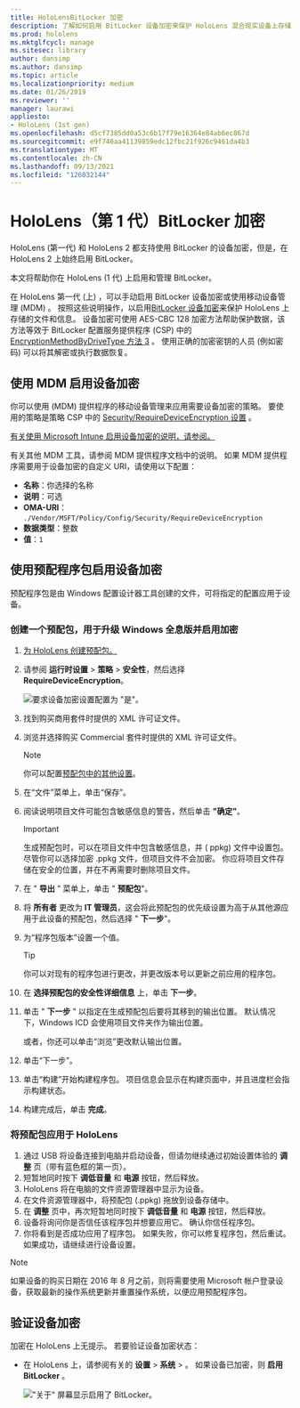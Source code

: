 ```yaml
---
title: HoloLensBitLocker 加密
description: 了解如何启用 BitLocker 设备加密来保护 HoloLens 混合现实设备上存储的文件。
ms.prod: hololens
ms.mktglfcycl: manage
ms.sitesec: library
author: dansimp
ms.author: dansimp
ms.topic: article
ms.localizationpriority: medium
ms.date: 01/26/2019
ms.reviewer: ''
manager: laurawi
appliesto:
- HoloLens (1st gen)
ms.openlocfilehash: d5cf7385dd0a53c6b17f79e16364e84ab6ec867d
ms.sourcegitcommit: e9f746aa41139859edc12fbc21f926c9461da4b3
ms.translationtype: MT
ms.contentlocale: zh-CN
ms.lasthandoff: 09/13/2021
ms.locfileid: "126032144"
---
```

# <a name="hololens-1st-gen-bitlocker-encryption"></a>HoloLens（第 1 代）BitLocker 加密

HoloLens (第一代) 和 HoloLens 2 都支持使用 BitLocker 的设备加密，但是，在 HoloLens 2 上始终启用 BitLocker。

本文将帮助你在 HoloLens (1 代) 上启用和管理 BitLocker。

在 HoloLens 第一代 (上) ，可以手动启用 BitLocker 设备加密或使用移动设备管理 (MDM) 。 按照这些说明操作，以启用[BitLocker 设备加密](/windows/security/information-protection/bitlocker/bitlocker-device-encryption-overview-windows-10#bitlocker-device-encryption)来保护 HoloLens 上存储的文件和信息。 设备加密可使用 AES-CBC 128 加密方法帮助保护数据，该方法等效于 BitLocker 配置服务提供程序 (CSP) 中的 [EncryptionMethodByDriveType 方法 3](/windows/client-management/mdm/bitlocker-csp#encryptionmethodbydrivetype) 。 使用正确的加密密钥的人员 (例如密码) 可以将其解密或执行数据恢复。

## <a name="enable-device-encryption-using-mdm"></a>使用 MDM 启用设备加密

你可以使用 (MDM) 提供程序的移动设备管理来应用需要设备加密的策略。 要使用的策略是策略 CSP 中的 [Security/RequireDeviceEncryption 设置](/windows/client-management/mdm/policy-csp-security#security-requiredeviceencryption) 。

[有关使用 Microsoft Intune 启用设备加密的说明，请参阅。](/intune/compliance-policy-create-windows#windows-holographic-for-business)

有关其他 MDM 工具，请参阅 MDM 提供程序文档中的说明。 如果 MDM 提供程序需要用于设备加密的自定义 URI，请使用以下配置：

- **名称**：你选择的名称
- **说明**：可选
- **OMA-URI**： `./Vendor/MSFT/Policy/Config/Security/RequireDeviceEncryption`
- **数据类型**：整数
- **值**：`1`

## <a name="enable-device-encryption-using-a-provisioning-package"></a>使用预配程序包启用设备加密

预配程序包是由 Windows 配置设计器工具创建的文件，可将指定的配置应用于设备。 

### <a name="create-a-provisioning-package-that-upgrades-the-windows-holographic-edition-and-enables-encryption"></a>创建一个预配包，用于升级 Windows 全息版并启用加密

1. [为 HoloLens 创建预配包。](hololens-provisioning.md)
1. 请参阅 **运行时设置**  >  **策略**  >  **安全性**，然后选择 **RequireDeviceEncryption**。

    ![要求设备加密设置配置为 "是"。](images/device-encryption.png)

1. 找到购买商用套件时提供的 XML 许可证文件。

1. 浏览并选择购买 Commercial 套件时提供的 XML 许可证文件。
    > [!NOTE]
    > 你可以配置[预配包中的其他设置](hololens-provisioning.md)。

1. 在“文件”菜单上，单击“保存”。 

1. 阅读说明项目文件可能包含敏感信息的警告，然后单击 **"确定"**。

    > [!IMPORTANT]
    > 生成预配包时，可以在项目文件中包含敏感信息，并 ( ppkg) 文件中设置包。 尽管你可以选择加密 .ppkg 文件，但项目文件不会加密。 你应将项目文件存储在安全的位置，并在不再需要时删除项目文件。

1. 在 " **导出** " 菜单上，单击 " **预配包**"。
1. 将 **所有者** 更改为 **IT 管理员**，这会将此预配包的优先级设置为高于从其他源应用于此设备的预配包，然后选择 " **下一步**"。
1. 为“程序包版本”设置一个值。

    > [!TIP]
    > 你可以对现有的程序包进行更改，并更改版本号以更新之前应用的程序包。

1. 在 **选择预配包的安全性详细信息** 上，单击 **下一步**。
1. 单击 " **下一步** " 以指定在生成预配包后要将其移到的输出位置。 默认情况下，Windows ICD 会使用项目文件夹作为输出位置。

    或者，你还可以单击“浏览”更改默认输出位置。

1. 单击“下一步”。
1. 单击“构建”开始构建程序包。 项目信息会显示在构建页面中，并且进度栏会指示构建状态。
1. 构建完成后，单击 **完成**。

### <a name="apply-the-provisioning-package-to-hololens"></a>将预配包应用于 HoloLens

1. 通过 USB 将设备连接到电脑并启动设备，但请勿继续通过初始设置体验的 **调整** 页（带有蓝色框的第一页）。
1. 短暂地同时按下 **调低音量** 和 **电源** 按钮，然后释放。
1. HoloLens 将在电脑的文件资源管理器中显示为设备。
1. 在文件资源管理器中，将预配包 (.ppkg) 拖放到设备存储中。
1. 在 **调整** 页中，再次短暂地同时按下 **调低音量** 和 **电源** 按钮，然后释放。
1. 设备将询问你是否信任该程序包并想要应用它。 确认你信任程序包。
1. 你将看到是否成功应用了程序包。 如果失败，你可以修复程序包，然后重试。 如果成功，请继续进行设备设置。

> [!NOTE]
> 如果设备的购买日期在 2016 年 8 月之前，则将需要使用 Microsoft 帐户登录设备，获取最新的操作系统更新并重置操作系统，以便应用预配程序包。

## <a name="verify-device-encryption"></a>验证设备加密

加密在 HoloLens 上无提示。 若要验证设备加密状态：

- 在 HoloLens 上，请参阅有关的 **设置**  >  **系统**  >  。 如果设备已加密，则 **启用** **BitLocker** 。 

    !["关于" 屏幕显示启用了 BitLocker。](images/about-encryption.png)
